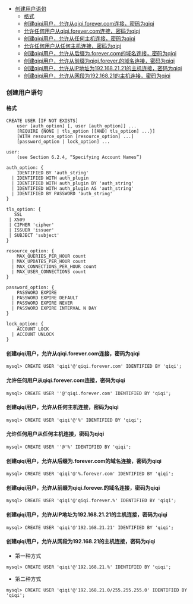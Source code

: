 - [创建用户语句](#创建用户语句)
  - [格式](#格式)
  - [创建qiqi用户，允许从qiqi.forever.com连接，密码为qiqi](#创建qiqi用户允许从qiqiforevercom连接密码为qiqi)
  - [允许任何用户从qiqi.forever.com连接，密码为qiqi](#允许任何用户从qiqiforevercom连接密码为qiqi)
  - [创建qiqi用户，允许从任何主机连接，密码为qiqi](#创建qiqi用户允许从任何主机连接密码为qiqi)
  - [允许任何用户从任何主机连接，密码为qiqi](#允许任何用户从任何主机连接密码为qiqi)
  - [创建qiqi用户，允许从后缀为.forever.com的域名连接，密码为qiqi](#创建qiqi用户允许从后缀为forevercom的域名连接密码为qiqi)
  - [创建qiqi用户，允许从前缀为qiqi.forever.的域名连接，密码为qiqi](#创建qiqi用户允许从前缀为qiqiforever的域名连接密码为qiqi)
  - [创建qiqi用户，允许从IP地址为192.168.21.21的主机连接，密码为qiqi](#创建qiqi用户允许从ip地址为1921682121的主机连接密码为qiqi)
  - [创建qiqi用户，允许从网段为192.168.21的主机连接，密码为qiqi](#创建qiqi用户允许从网段为19216821的主机连接密码为qiqi)

### 创建用户语句

#### 格式

```mysql
CREATE USER [IF NOT EXISTS]
    user [auth_option] [, user [auth_option]] ...
    [REQUIRE {NONE | tls_option [[AND] tls_option] ...}]
    [WITH resource_option [resource_option] ...]
    [password_option | lock_option] ...

user:
    (see Section 6.2.4, “Specifying Account Names”)

auth_option: {
    IDENTIFIED BY 'auth_string'
  | IDENTIFIED WITH auth_plugin
  | IDENTIFIED WITH auth_plugin BY 'auth_string'
  | IDENTIFIED WITH auth_plugin AS 'auth_string'
  | IDENTIFIED BY PASSWORD 'auth_string'
}

tls_option: {
   SSL
 | X509
 | CIPHER 'cipher'
 | ISSUER 'issuer'
 | SUBJECT 'subject'
}

resource_option: {
    MAX_QUERIES_PER_HOUR count
  | MAX_UPDATES_PER_HOUR count
  | MAX_CONNECTIONS_PER_HOUR count
  | MAX_USER_CONNECTIONS count
}

password_option: {
    PASSWORD EXPIRE
  | PASSWORD EXPIRE DEFAULT
  | PASSWORD EXPIRE NEVER
  | PASSWORD EXPIRE INTERVAL N DAY
}

lock_option: {
    ACCOUNT LOCK
  | ACCOUNT UNLOCK
}
```

#### 创建qiqi用户，允许从qiqi.forever.com连接，密码为qiqi

```mysql
mysql> CREATE USER 'qiqi'@'qiqi.forever.com' IDENTIFIED BY 'qiqi';
```

#### 允许任何用户从qiqi.forever.com连接，密码为qiqi

```mysql
mysql> CREATE USER ''@'qiqi.forever.com' IDENTIFIED BY 'qiqi';
```

#### 创建qiqi用户，允许从任何主机连接，密码为qiqi

```mysql
mysql> CREATE USER 'qiqi'@'%' IDENTIFIED BY 'qiqi';
```

#### 允许任何用户从任何主机连接，密码为qiqi

```mysql
mysql> CREATE USER ''@'%' IDENTIFIED BY 'qiqi';
```

#### 创建qiqi用户，允许从后缀为.forever.com的域名连接，密码为qiqi

```mysql
mysql> CREATE USER 'qiqi'@'%.forever.com' IDENTIFIED BY 'qiqi';
```

#### 创建qiqi用户，允许从前缀为qiqi.forever.的域名连接，密码为qiqi

```mysql
mysql> CREATE USER 'qiqi'@'qiqi.forever.%' IDENTIFIED BY 'qiqi';
```

#### 创建qiqi用户，允许从IP地址为192.168.21.21的主机连接，密码为qiqi

```mysql
mysql> CREATE USER 'qiqi'@'192.168.21.21' IDENTIFIED BY 'qiqi';
```

#### 创建qiqi用户，允许从网段为192.168.21的主机连接，密码为qiqi

* 第一种方式

```mysql
mysql> CREATE USER 'qiqi'@'192.168.21.%' IDENTIFIED BY 'qiqi';
```

* 第二种方式

```mysql
mysql> CREATE USER 'qiqi'@'192.168.21.0/255.255.255.0' IDENTIFIED BY 'qiqi';
```

  